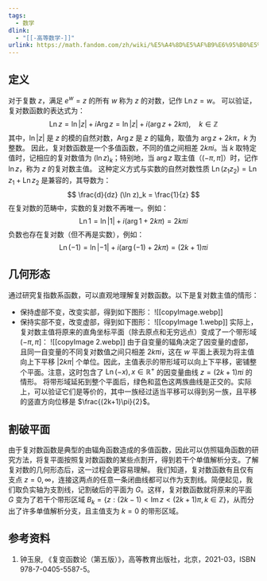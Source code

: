 ```yaml
---
tags:
  - 数学
dlink:
  - "[[-高等数学-]]"
urlink: https://math.fandom.com/zh/wiki/%E5%A4%8D%E5%AF%B9%E6%95%B0%E5%87%BD%E6%95%B0?variant=zh
---
```

## 定义
对于复数 $z$，满足 $e^w = z$ 的所有 $w$ 称为 $z$ 的对数，记作 $\operatorname{Ln} z = w$。
可以验证，复对数函数的表达式为：
$$
\operatorname{Ln} z = \ln |z| + i \operatorname{Arg} z = \ln |z| + i (\arg z + 2k\pi), \quad k \in \mathbb{Z}
$$
其中，$\ln |z|$ 是 $z$ 的模的自然对数，$\operatorname{Arg} z$ 是 $z$ 的辐角，取值为 $\arg z + 2k\pi$，$k$ 为整数。
因此，复对数函数是一个多值函数，不同的值之间相差 $2k\pi i$。当 $k$ 取特定值时，记相应的复对数值为 $(\ln z)_k$；特别地，当 $\arg z$ 取主值（$(-\pi, \pi]$）时，记作 $\ln z$，称为 $z$ 的复对数主值。
这种定义方式与实数的自然对数性质 $\operatorname{Ln}(z_1 z_2) = \operatorname{Ln} z_1 + \operatorname{Ln} z_2$ 是兼容的，其导数为：
$$
\frac{d}{dz} (\ln z)_k = \frac{1}{z}
$$
在复对数的范畴中，实数的复对数不再唯一。例如：
$$
\operatorname{Ln} 1 = \ln |1| + i (\arg 1 + 2k\pi) = 2k\pi i
$$
负数也存在复对数（但不再是实数），例如：
$$
\operatorname{Ln} (-1) = \ln |-1| + i (\arg(-1) + 2k\pi) = (2k+1)\pi i
$$
## 几何形态
通过研究复指数系函数，可以直观地理解复对数函数。以下是复对数主值的情形：
- 保持虚部不变，改变实部，得到如下图形：
![[copyImage.webp]]
- 保持实部不变，改变虚部，得到如下图形：
![[copyImage 1.webp]]
实际上，复对数主值将原来的直角坐标平面（除去原点和无穷远点）变成了一个带形域 $(-\pi, \pi]$：
![[copyImage 2.webp]]
由于自变量的辐角决定了因变量的虚部，且同一自变量的不同复对数值之间只相差 $2k\pi i$，这在 $w$ 平面上表现为将主值向上下平移 $|2k\pi|$ 个单位。因此，主值表示的带形域可以向上下平移，密铺整个平面。注意，这时包含了 $\operatorname{Ln}(-x), x \in \mathbb{R}^+$ 的因变量曲线 $z = (2k+1)\pi i$ 的情形。
将带形域延拓到整个平面后，绿色和蓝色这两族曲线是正交的。实际上，可以验证它们是等价的，其中一族经过适当平移可以得到另一族，且平移的竖直方向位移是 $\frac{(2k+1)\pi}{2}$。
## 割破平面
由于复对数函数是典型的由辐角函数造成的多值函数，因此可以仿照辐角函数的研究方法，将复平面按照复对数函数的某些点割开，得到若干个单值解析分支。了解复对数的几何形态后，这一过程会更容易理解。
我们知道，复对数函数有且仅有支点 $z = 0, \infty$，连接这两点的任意一条闭曲线都可以作为支割线。简便起见，我们取负实轴为支割线，记割破后的平面为 $G$。这样，复对数函数就将原来的平面 $G$ 变为了若干个带形区域 $B_k = \{z : (2k-1) < \operatorname{Im} z < (2k+1)\pi, k \in \mathbb{Z}\}$，从而分出了许多单值解析分支，且主值支为 $k = 0$ 的带形区域。
## 参考资料
1. 钟玉泉, 《复变函数论（第五版）》，高等教育出版社，北京，2021-03，ISBN 978-7-0405-5587-5。 
